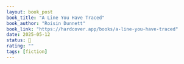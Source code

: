 ```yaml
---
layout: book_post
book_title: "A Line You Have Traced"
book_author: "Roisin Dunnett"
book_link: "https://hardcover.app/books/a-line-you-have-traced"
date: 2025-05-12
status: 📖
rating: ""
tags: [fiction]
---
```

